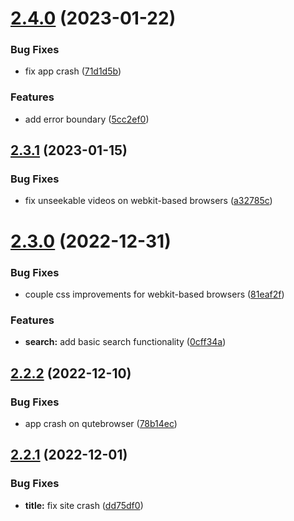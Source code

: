 # [2.4.0](https://github.com/zyachel/libremdb/compare/v2.3.1...v2.4.0) (2023-01-22)


### Bug Fixes

* fix app crash ([71d1d5b](https://github.com/zyachel/libremdb/commit/71d1d5b34e2866729ae0c96c59ea51e8d1a3dcca))


### Features

* add error boundary ([5cc2ef0](https://github.com/zyachel/libremdb/commit/5cc2ef02cec0b31c5d449e189a054fbef5801f60))



## [2.3.1](https://github.com/zyachel/libremdb/compare/v2.3.0...v2.3.1) (2023-01-15)


### Bug Fixes

* fix unseekable videos on webkit-based browsers ([a32785c](https://github.com/zyachel/libremdb/commit/a32785ce00b638e9079f0924fd9b00f98c077348))



# [2.3.0](https://github.com/zyachel/libremdb/compare/v2.2.2...v2.3.0) (2022-12-31)


### Bug Fixes

* couple css improvements for webkit-based browsers ([81eaf2f](https://github.com/zyachel/libremdb/commit/81eaf2fd5e5980c0c4d59a8805cf541fa8fe51f9))


### Features

* **search:** add basic search functionality ([0cff34a](https://github.com/zyachel/libremdb/commit/0cff34a766b09ba17be2a89f6290889dbf225436))



## [2.2.2](https://github.com/zyachel/libremdb/compare/v2.2.1...v2.2.2) (2022-12-10)


### Bug Fixes

* app crash on qutebrowser ([78b14ec](https://github.com/zyachel/libremdb/commit/78b14ec07955d29403b8b5ae0d449f38eea2bbc5))



## [2.2.1](https://github.com/zyachel/libremdb/compare/v2.2.0...v2.2.1) (2022-12-01)


### Bug Fixes

* **title:** fix site crash ([dd75df0](https://github.com/zyachel/libremdb/commit/dd75df01eb7c03d8945a8bd20ed231a66bd88b8f))



